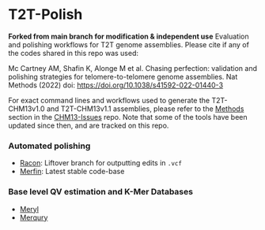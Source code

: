 # T2T-Polish

**Forked from main branch for modification & independent use** Evaluation and polishing workflows for T2T genome assemblies. 
Please cite if any of the codes shared in this repo was used:

Mc Cartney AM, Shafin K, Alonge M et al. Chasing perfection: validation and polishing strategies for telomere-to-telomere genome assemblies. Nat Methods (2022) doi: https://doi.org/10.1038/s41592-022-01440-3

For exact command lines and workflows used to generate the T2T-CHM13v1.0 and T2T-CHM13v1.1 assemblies, please refer to the [Methods](https://github.com/marbl/CHM13-issues#methods) section in the [CHM13-Issues](https://github.com/marbl/CHM13-issues) repo. Note that some of the tools have been updated since then, and are tracked on this repo.

### Automated polishing
* [Racon](https://github.com/isovic/racon/tree/liftover): Liftover branch for outputting edits in `.vcf`
* [Merfin](https://github.com/arangrhie/merfin): Latest stable code-base

### Base level QV estimation and K-Mer Databases
* [Meryl](https://github.com/marbl/meryl)
* [Merqury](https://github.com/marbl/merqury)
